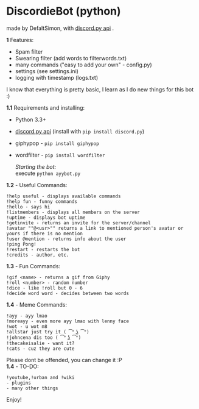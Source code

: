 # DiscordieBot (python)
made by DefaltSimon, with [discord.py api](https://github.com/Rapptz/discord.py) .

**1** Features:
- Spam filter
- Swearing filter (add words to filterwords.txt)
- many commands ("easy to add your own" - config.py)
- settings (see settings.ini)  
- logging with timestamp (logs.txt)  

I know that everything is pretty basic, I learn as I do new things for this bot :)  

**1.1** Requirements and installing:
- Python 3.3+
- [discord.py api](https://github.com/Rapptz/discord.py) (install with ```pip install discord.py```)
- giphypop - ```pip install giphypop```
- wordfilter - ```pip install wordfilter```

  *Starting the bot:*  
   execute ```python ayybot.py```

**1.2** - Useful Commands:  
```
!help useful - displays available commands  
!help fun - funny commands  
!hello - says hi  
!listmembers - displays all members on the server  
!uptime - displays bot uptime  
!getinvite - returns an invite for the server/channel  
!avatar ""@<usr>"" returns a link to mentioned person's avatar or yours if there is no mention  
!user @mention - returns info about the user  
!ping Pong!
!restart - restarts the bot  
!credits - author, etc.   
```
**1.3** - Fun Commands:  
```
!gif <name> - returns a gif from Giphy  
!roll <number> - random number  
!dice - like !roll but 0 - 6  
!decide word word - decides between two words  
```
**1.4** - Meme Commands:
```
!ayy - ayy lmao  
!moreayy - even more ayy lmao with lenny face  
!wot - u wot m8  
!allstar just try it ( ͡° ͜ʖ ͡°)  
!johncena dis too ( ͡° ͜ʖ ͡°)  
!thecakeisalie - want it?  
!cats - cuz they are cute  
```
Please dont be offended, you can change it :P  
**1.4** - TO-DO:
```
!youtube,!urban and !wiki
- plugins  
- many other things  
```
Enjoy!
